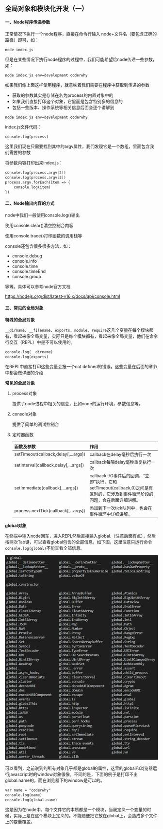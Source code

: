 ## 全局对象和模块化开发（⼀）

#### 一、Node程序传递参数

正常情况下执行一个node程序，直接在命令行输入 node+文件名（要包含正确的路径）即可，如：

```
node index.js
```



但是在某些情况下执行node程序的过程中，我们可能希望给node传递一些参数，如：

```
node index.js env=development coderwhy
```



如果我们像上面这样使用程序，就意味着我们需要在程序中获取到传递的参数

- 获取的参数其实是存储在名为process的内置对象中的
- 如果我们直接打印这个对象，它里面是包含特别多的信息的
- 包括一些版本、操作系统等相关信息后面会逐个讲解到

```
node index.js env=development coderwhy
```



index.js文件代码：

```
console.log(process)
```



这里我们现在只需要找到其中的argv属性，我们发现它是一个数组，里面包含我们需要的参数



将参数内容打印出来index.js：

```
console.log(process.argv[2])
console.log(process.argv[3])
process.argv.forEach(item => {
	console.log(item)
})
```



#### 二、Node输出内容的方式

node中我们一般使用console.log()输出

使用console.clear()清空控制台内容

使用console.trace()打印函数的调用栈等

console还包含很多很多方法，如：

+ console.debug
+ console.info
+ console.time
+ console.timeEnd
+ console.group

等等。具体可以参考node官方文档

https://nodejs.org/dist/latest-v16.x/docs/api/console.html



#### 三、常见的全局对象

**特殊的全局对象**

`__dirname`、`__filename`、`exports`、`module`、`require`这几个变量在每个模块都有，看起来像全局变量，实际只是每个模块都有，看起来像全局变量，他们在命令行交互（REPL）中是不可以使用的。

```
console.log(__dirname)
console.log(exports)
```

在REPL中直接打印这些变量会报一个not defined的错误，这些变量在后面的章节中都会做详细的介绍

**常见的全局对象**

1. process对象

   提供了node进程中相关的信息，比如node的运行环境，参数信息等。

2. console对象

   提供了简单的调试控制台

3. 定时器函数

   | 函数及参数                            | 作用                                                         |
   | ------------------------------------- | ------------------------------------------------------------ |
   | setTimeout(callback,delay[,...args])  | callback在delay毫秒后执行一次                                |
   | setInterval(callback,delay[,...args]) | callback每隔delay毫秒重复执行一次                            |
   | setImmediate(callback[,...args])      | callback I/O事件后的回调，“立即”执行，它和setTimeout(callback,0)之间是有区别的，它涉及到事件循环阶段的问题，会在后面详细讲解。 |
   | process.nextTick(callback[,...args])  | 添加到下一次tick队列中，也会在事件循环中详细讲解。           |

**global对象**

在终端中输入node回车，进入REPL然后直接输入global.（注意后面有点），然后按两次Tab键，可以查看global包含的全部信息，如下图，这里注意只运行命令`console.log(global)`不能查看全部信息。

![global全局对象](..\images\60cca82c30c40.png)

可以看到，之前说到的所有对象几乎都是global的属性，这里的global和浏览器运行javascript时的window对象很像。不同的是，下面的例子是打印不出global.name的，而在浏览器下的window是可以的。

```
var name = "coderwhy"
console.log(name)
console.log(global.name)
```

这是因为在node中，每个文件它的本质都是一个模块，当我定义一个变量的时候，实际上是在这个模块上定义的。不能随便把它放在global上，会造成多个文件上的变量覆盖。